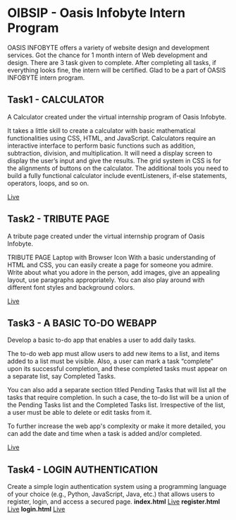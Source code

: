 # OIBSIP - Oasis Infobyte Intern Program


OASIS INFOBYTE offers a variety of website design and development services. Got the chance for 1 month intern of Web development and design. 
There are 3 task given to complete. After completing all tasks, if everything looks fine, the intern will be certified. 
Glad to be a part of OASIS INFOBYTE intern program.


## Task1 - CALCULATOR
A Calculator created under the virtual internship program of Oasis Infobyte. <br>

It takes a little skill to create a calculator with basic mathematical functionalities using CSS, HTML, and JavaScript.
Calculators require an interactive interface to perform basic functions such as addition, subtraction, division, and multiplication.
It will need a  display screen to display the user’s input and give the results. The grid system in CSS is for the alignments of buttons on the calculator. The additional tools you need to build a fully functional calculator include eventListeners, if-else statements, operators, loops, and so on.

[Live](https://kuppamthanusha.github.io/WebOASIS/task1/cal.html)



## Task2 - TRIBUTE PAGE
A tribute page created under the virtual internship program of Oasis Infobyte. <br>

TRIBUTE PAGE
Laptop with Browser Icon
With a basic understanding of HTML and CSS, you can easily create a page for someone you admire. Write about what you adore in the person, add images, give an appealing layout, use paragraphs appropriately. You can also play around with different font styles and background colors.

[Live](https://kuppamthanusha.github.io/WebOASIS/task2/tribute.html)


## Task3 - A BASIC TO-DO WEBAPP
Develop a basic to-do app that enables a user to add daily tasks.

The to-do web app must allow users to add new items to a list, and items added to a list must be visible. Also, a user can mark a task “complete” upon its successful completion, and these completed tasks must appear on a separate list, say Completed Tasks.

You can also add a separate section titled Pending Tasks that will list all the tasks that require completion. In such a case, the to-do list will be a union of the Pending Tasks list and the Completed Tasks list. Irrespective of the list, a user must be able to delete or edit tasks from it.

To further increase the web app's complexity or make it more detailed, you can add the date and time when a task is added and/or completed.

[Live](https://kuppamthanusha.github.io/WebOASIS/task3/todolist.html)



## Task4 - LOGIN AUTHENTICATION 

Create a simple login authentication system using a programming language of your choice (e.g., Python, JavaScript, Java, etc.) that allows users to register, login, and access a secured page.
**index.html**
[Live](https://kuppamthanusha.github.io/WebOASIS/task4/templates/index.html)
**register.html**
[Live](https://kuppamthanusha.github.io/WebOASIS/task4/templates/register.html)
**login.html**
[Live](https://kuppamthanusha.github.io/WebOASIS/task4/templates/login.html)
